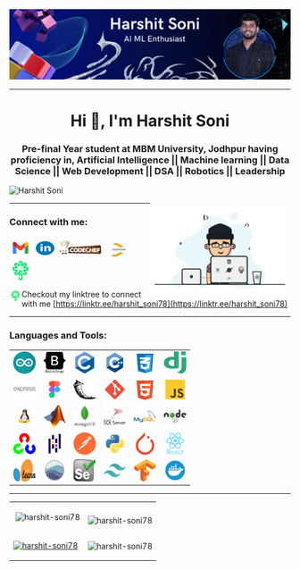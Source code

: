 <img src="assets/Images/LinkedIn Banner.jpg" alt="harshit-soni78"/>

<br/>

---

<h1 align="center">Hi 👋, I'm Harshit Soni</h1>
<h3 align="center">Pre-final Year student at MBM University, Jodhpur having proficiency in, Artificial Intelligence ||
    Machine learning || Data Science || Web Development || DSA || Robotics || Leadership</h3>

<p align="left"> <img src="https://komarev.com/ghpvc/?username=Harshit-Soni78&label=Profile%20views&color=0e75b6&style=flat" alt="Harshit Soni" width="100px"/></p>

<img align="right" alt="coding" width="50%" src="assets/Images/coffieanimation.gif">

---

<h3 align="left">Connect with me:</h3>
<p align="left">
    <a href="mailto:harshitsoni11664@gmail.com" target="blank"><img align="center" src="assets\SVG\gmail.svg" alt="harshitsoni11664@gmail.com" height="40" width="40" /></a>
    <a href="https://www.linkedin.com/in/harshit-soni78/" target="blank"><img align="center" src="assets\SVG\linkedin.svg" alt="harshit-soni78" height="30" width="40" /></a>
    <a href="https://www.codechef.com/users/harshit_soni78" target="blank"><img align="center" src="assets\SVG\codechef.svg" alt="harshit-soni78" height="30" width=auto /></a>
    <a href="https://leetcode.com/u/Harshit_Soni78/" target="blank"><img align="center" src="assets\SVG\leetcode.svg" alt="harshit-soni78" height="30" width="40" /></a>
    <a href="https://linktr.ee/harshit_soni78" target="blank"><img align="center" src="assets\SVG\linktree.svg" alt="harshit-soni78" height="40" width="40" /></a>
</p>

<img align="left" alt="😊" width="22" src="assets\SVG\linktree.svg">  Checkout my linktree to connect with me [https://linktr.ee/harshit_soni78](https://linktr.ee/harshit_soni78)

---

<h3 align="left">Languages and Tools:</h3>
<p align="left">

|                                                                                                                                                                           |                                                                                                                                                                       |                                                                                                                                                                       |                                                                                                                                                                                       |                                                                                                                                                                  |                                                                                                                                                                                  |
| ------------------------------------------------------------------------------------------------------------------------------------------------------------------------- | --------------------------------------------------------------------------------------------------------------------------------------------------------------------- | --------------------------------------------------------------------------------------------------------------------------------------------------------------------- | ------------------------------------------------------------------------------------------------------------------------------------------------------------------------------------- | ---------------------------------------------------------------------------------------------------------------------------------------------------------------- | -------------------------------------------------------------------------------------------------------------------------------------------------------------------------------- |
| <a href="https://www.arduino.cc/" target="_blank" rel="noreferrer"> <img src="assets/SVG/arduino-1.svg" alt="arduino" width="40" height="40" /></a>                       | <a href="https://getbootstrap.com" target="_blank" rel="noreferrer"> <img src="assets/SVG/bootstrap-plain-wordmark.svg" alt="bootstrap" width="40" height="40" /></a> | <a href="https://www.cprogramming.com/" target="_blank" rel="noreferrer"> <img src="assets/SVG/c-original.svg" alt="c" width="40" height="40" /></a>                  | <a href="https://www.w3schools.com/cpp/" target="_blank" rel="noreferrer"> <img src="assets/SVG/cpp.svg" alt="cplusplus" width="40" height="40" /> </a>                               | <a href="https://www.w3schools.com/css/" target="_blank" rel="noreferrer"> <img src="assets/SVG/css.svg" alt="css3" width="40" height="40" /> </a>               | <a href="https://www.djangoproject.com/" target="_blank" rel="noreferrer"> <img src="assets/SVG/django.svg" alt="django" width="40" height="40" /> </a>                          |
| <a href="https://expressjs.com" target="_blank" rel="noreferrer"> <img src="assets/SVG/express-original-wordmark.svg" alt="express" width="40" height="40" /> </a>        | <a href="https://www.figma.com/" target="_blank" rel="noreferrer"> <img src="assets/SVG/figma.svg" alt="figma" width="40" height="40" /> </a>                         | <a href="https://flask.palletsprojects.com/" target="_blank" rel="noreferrer"> <img src="assets/SVG/flask.svg" alt="flask" width="40" height="40" /> </a>             | <a href="https://git-scm.com/" target="_blank" rel="noreferrer"> <img src="assets/SVG/git.svg" alt="git" width="40" height="40" /> </a>                                               | <a href="https://www.w3.org/html/" target="_blank" rel="noreferrer"> <img src="assets/SVG/html-5.svg" alt="html5" width="40" height="40" /> </a>                 | <a href="https://developer.mozilla.org/en-US/docs/Web/JavaScript" target="_blank" rel="noreferrer"> <img src="assets/SVG/js.svg" alt="javascript" width="40" height="40" /> </a> |
| <a href="https://www.linux.org/" target="_blank" rel="noreferrer"> <img src="assets/SVG/linux.svg" alt="linux" width="40" height="40" /> </a>                             | <a href="https://www.mathworks.com/" target="_blank" rel="noreferrer"> <img src="assets/SVG/Matlab_Logo.png" alt="matlab" width="40" height="40" /> </a>              | <a href="https://www.mongodb.com/" target="_blank" rel="noreferrer"> <img src="assets/SVG/mongodb-original-wordmark.svg" alt="mongodb" width="40" height="40" /> </a> | <a href="https://www.microsoft.com/en-us/sql-server" target="_blank" rel="noreferrer"> <img src="assets/SVG/microsoft-sql-server-logo.svg" alt="mssql" width="40" height="40" /> </a> | <a href="https://www.mysql.com/" target="_blank" rel="noreferrer"> <img src="assets/SVG/mysql-original-wordmark.svg" alt="mysql" width="40" height="40" /> </a>  | <a href="https://nodejs.org" target="_blank" rel="noreferrer"> <img src="assets/SVG/nodejs-original-wordmark.svg" alt="nodejs" width="40" height="40" /> </a>                    |
| <a href="https://opencv.org/" target="_blank" rel="noreferrer"> <img src="assets/SVG/opencv-icon.svg" alt="opencv" width="40" height="40" /> </a>                         | <a href="https://pandas.pydata.org/" target="_blank" rel="noreferrer"> <img src="assets/SVG/pandas-original.svg" alt="pandas" width="40" height="40" /> </a>          | <a href="https://postman.com" target="_blank" rel="noreferrer"> <img src="assets/SVG/getpostman-icon.svg" alt="postman" width="40" height="40" /> </a>                | <a href="https://www.python.org" target="_blank" rel="noreferrer"> <img src="assets/SVG/python-original.svg" alt="python" width="40" height="40" /> </a>                              | <a href="https://pytorch.org/" target="_blank" rel="noreferrer"> <img src="assets/SVG/pytorch-icon.svg" alt="pytorch" width="40" height="40" /> </a>             | <a href="https://reactjs.org/" target="_blank" rel="noreferrer"> <img src="assets/SVG/react-original-wordmark.svg" alt="react" width="40" height="40" /> </a>                    |
| <a href="https://scikit-learn.org/" target="_blank" rel="noreferrer"> <img src="assets/SVG/Scikit_learn_logo_small.svg" alt="scikit_learn" width="40" height="40" /> </a> | <a href="https://seaborn.pydata.org/" target="_blank" rel="noreferrer"> <img src="assets/SVG/logo-mark-lightbg.svg" alt="seaborn" width="40" height="40" /> </a>      | <a href="https://www.selenium.dev" target="_blank" rel="noreferrer"> <img src="assets/SVG/selenium-logo.svg" alt="selenium" width="40" height="40" /> </a>            | <a href="https://tailwindcss.com/" target="_blank" rel="noreferrer"> <img src="assets/SVG/tailwindcss-icon.svg" alt="tailwind" width="40" height="40" /> </a>                         | <a href="https://www.tensorflow.org" target="_blank" rel="noreferrer"> <img src="assets/SVG/tensorflow-icon.svg" alt="tensorflow" width="40" height="40" /> </a> | <a href="https://www.docker.com/" target="_blank" rel="noreferrer"> <img src="assets/SVG/docker.svg" alt="doker" width="40" height="40" /> </a>                                  |

</p>

---

|                                                                                                                                                                                                                                                                |                                                                                                                                                                                            |
| -------------------------------------------------------------------------------------------------------------------------------------------------------------------------------------------------------------------------------------------------------------- | ------------------------------------------------------------------------------------------------------------------------------------------------------------------------------------------ |
| <p>&nbsp;<img align="center" src="https://github-readme-stats.vercel.app/api?username=harshit-soni78&show_icons=true&locale=en&theme=onedark" alt="harshit-soni78" /></p>                                                                                      | <p><img align="left" src="https://github-readme-stats.vercel.app/api/top-langs?username=harshit-soni78&show_icons=true&locale=en&layout=compact&theme=onedark" alt="harshit-soni78" /></p> |
| <p align="left"> <a href="https://github.com/ryo-ma/github-profile-trophy"><img src="https://github-profile-trophy.vercel.app/?username=harshit-soni78&theme=onedark&title=Commits,Repositories,Stars,PullRequest,Experience" alt="harshit-soni78" /></a> </p> | <p><img align="center" src="https://github-readme-streak-stats.herokuapp.com/?user=harshit-soni78&theme=onedark" alt="harshit-soni78" /></p>                                               |
